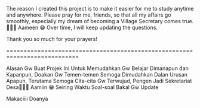 The reason I created this project is to make it easier for me to study anytime and anywhere. Please pray for me, friends, so that all my affairs go smoothly, especially my dream of becoming a Village Secretary comes true. 🤲🤲🤲
Aameen 😁
Over time, I will keep updating the questions.

Thank you so much for your prayers!

===========================================================================

Alasan Gw Buat Projek Ini Untuk Memudahkan Gw Belajar Dimanapun dan Kapanpun, Doakan Gw Temen-temen Semoga Dimudahkan Dalan Urusan Apapun, Terutama Semoga Cita-cita Gw Terwujud, Pengen Jadi Sekretariat Desa🤲🤲🤲
Aamiin
😁
Seiring Waktu Soal-soal Bakal Gw Update 

Makaciiii Doanya
